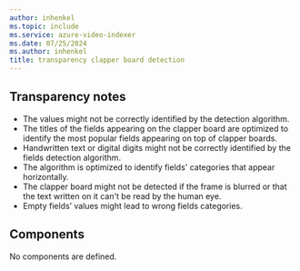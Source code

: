 ```yaml
---
author: inhenkel
ms.topic: include 
ms.service: azure-video-indexer
ms.date: 07/25/2024
ms.author: inhenkel
title: transparency clapper board detection
---
```


## Transparency notes

- The values might not be correctly identified by the detection algorithm.
- The titles of the fields appearing on the clapper board are optimized to identify the most popular fields appearing on top of clapper boards.  
- Handwritten text or digital digits might not be correctly identified by the fields detection algorithm.
- The algorithm is optimized to identify fields' categories that appear horizontally.  
- The clapper board might not be detected if the frame is blurred or that the text written on it can't be read by the human eye.  
- Empty fields’ values might lead to wrong fields categories.

## Components

No components are defined.